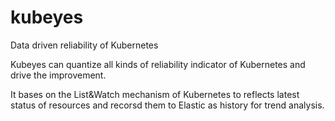 # kubeyes
Data driven reliability of Kubernetes

Kubeyes can quantize all kinds of reliability indicator of Kubernetes and drive the improvement. 

It bases on the List&Watch mechanism of Kubernetes to reflects latest status of resources and recorsd them to Elastic as history for trend analysis. 
